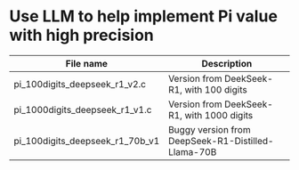 # Use LLM to help implement Pi value with high precision

|File name | Description |
|----------|-------------|
|pi_100digits_deepseek_r1_v2.c| Version from DeekSeek-R1, with 100 digits |
|pi_1000digits_deepseek_r1_v1.c|Version from DeekSeek-R1, with 1000 digits |
|pi_100digits_deepseek_r1_70b_v1|Buggy version from DeepSeek-R1-Distilled-Llama-70B| 
